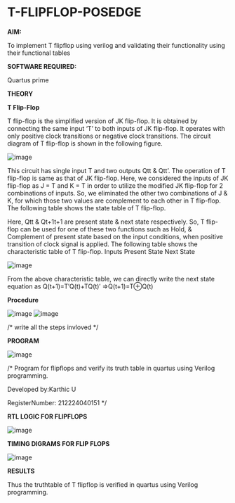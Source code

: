 # T-FLIPFLOP-POSEDGE

**AIM:**

To implement  T flipflop using verilog and validating their functionality using their functional tables

**SOFTWARE REQUIRED:**

Quartus prime

**THEORY**

**T Flip-Flop**

T flip-flop is the simplified version of JK flip-flop. It is obtained by connecting the same input ‘T’ to both inputs of JK flip-flop. It operates with only positive clock transitions or negative clock transitions. The circuit diagram of T flip-flop is shown in the following figure.

![image](https://github.com/naavaneetha/T-FLIPFLOP-POSEDGE/assets/154305477/458a68fe-2d08-4a9d-ac4f-7ae0480ce0bd)

 
This circuit has single input T and two outputs Qtt & Qtt’. The operation of T flip-flop is same as that of JK flip-flop. Here, we considered the inputs of JK flip-flop as J = T and K = T in order to utilize the modified JK flip-flop for 2 combinations of inputs. So, we eliminated the other two combinations of J & K, for which those two values are complement to each other in T flip-flop. The following table shows the state table of T flip-flop.

Here, Qtt & Qt+1t+1 are present state & next state respectively. So, T flip-flop can be used for one of these two functions such as Hold, & Complement of present state based on the input conditions, when positive transition of clock signal is applied. The following table shows the characteristic table of T flip-flop. Inputs Present State Next State

![image](https://github.com/naavaneetha/T-FLIPFLOP-POSEDGE/assets/154305477/cdd7fb32-539f-4b66-bb8d-f305a153c886)

 
From the above characteristic table, we can directly write the next state equation as Q(t+1)=T′Q(t)+TQ(t)′ ⇒Q(t+1)=T⊕Q(t)

**Procedure**


![image](https://github.com/user-attachments/assets/1204ee14-88b4-4f5c-893a-08575bc06521)
![image](https://github.com/user-attachments/assets/537fd8b0-6e97-43a6-8dd4-9bac3b5e2c58)

/* write all the steps invloved */

**PROGRAM**


![image](https://github.com/user-attachments/assets/b3b6f0eb-865a-46fd-9459-bbb6f976f9c9)

/* Program for flipflops and verify its truth table in quartus using Verilog programming. 

Developed by:Karthic U

RegisterNumber: 212224040151
*/

**RTL LOGIC FOR FLIPFLOPS**


![image](https://github.com/user-attachments/assets/1cba79ea-38c8-4935-8622-d55a10f556fc)

**TIMING DIGRAMS FOR FLIP FLOPS**


![image](https://github.com/user-attachments/assets/9a1ce190-01e6-4dcb-96d4-8f28e9b4506c)

**RESULTS**

Thus the truthtable of T flipflop is verified in quartus using Verilog programming.
